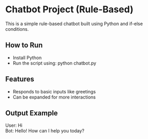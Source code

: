 # Chatbot Project (Rule-Based)
This is a simple rule-based chatbot built using Python and if-else conditions.

## How to Run
- Install Python
- Run the script using: python chatbot.py

## Features
- Responds to basic inputs like greetings
- Can be expanded for more interactions

## Output Example
User: Hi  
Bot: Hello! How can I help you today?
